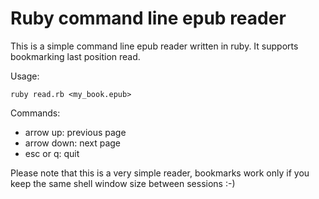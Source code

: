 # Ruby command line epub reader #

This is a simple command line epub reader written in ruby. It supports bookmarking last position read.

Usage: 

`ruby read.rb <my_book.epub>`

Commands:

* arrow up: previous page
* arrow down: next page
* esc or q: quit

Please note that this is a very simple reader, bookmarks work only if you keep the same shell window size between sessions :-) 
